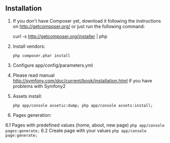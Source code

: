 ## Installation

1. If you don't have Composer yet, download it following the instructions on
http://getcomposer.org/ or just run the following command:

    curl -s http://getcomposer.org/installer | php

2. Install vendors:

    ```
    php composer.phar install
    ```

3. Configure app/config/parameters.yml

4. Please read manual http://symfony.com/doc/current/book/installation.html if you have problems with Symfony2

5. Assets install:

   ```
   php app/console assetic:dump; php app/console assets:install;
   ```

6. Pages generation:

  6.1 Pages with predefined values (home, about, new page)
    ```
    php app/console pages:generate;
    ```
  6.2 Create page with your values
    ```
    php app/console page:generate;
    ```